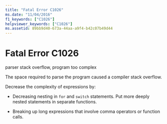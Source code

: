 ```yaml
---
title: "Fatal Error C1026"
ms.date: "11/04/2016"
f1_keywords: ["C1026"]
helpviewer_keywords: ["C1026"]
ms.assetid: 89bb9d40-673a-44aa-a9f4-b42c07b49d44
---
```

# Fatal Error C1026

parser stack overflow, program too complex

The space required to parse the program caused a compiler stack overflow.

Decrease the complexity of expressions by:

- Decreasing nesting in `for` and `switch` statements. Put more deeply nested statements in separate functions.

- Breaking up long expressions that involve comma operators or function calls.
